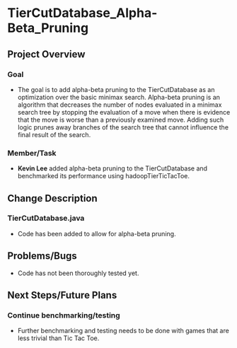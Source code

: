TierCutDatabase\_Alpha-Beta\_Pruning
====================================

Project Overview
----------------

### Goal

-   The goal is to add alpha-beta pruning to the TierCutDatabase as an optimization over the basic minimax search. Alpha-beta pruning is an algorithm that decreases the number of nodes evaluated in a minimax search tree by stopping the evaluation of a move when there is evidence that the move is worse than a previously examined move. Adding such logic prunes away branches of the search tree that cannot influence the final result of the search.

### Member/Task

-   **Kevin Lee** added alpha-beta pruning to the TierCutDatabase and benchmarked its performance using hadoopTierTicTacToe.

Change Description
------------------

### TierCutDatabase.java

-   Code has been added to allow for alpha-beta pruning.

Problems/Bugs
-------------

-   Code has not been thoroughly tested yet.

Next Steps/Future Plans
-----------------------

### Continue benchmarking/testing

-   Further benchmarking and testing needs to be done with games that are less trivial than Tic Tac Toe.

